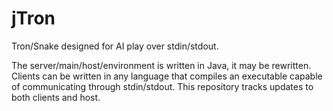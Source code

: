 jTron
========

Tron/Snake designed for AI play over stdin/stdout.

The server/main/host/environment is written in Java, it may be rewritten. Clients can be written in any language that compiles an executable capable of communicating through stdin/stdout. This repository tracks updates to both clients and host.